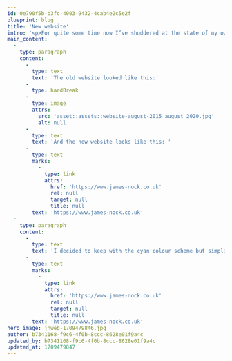 ```yaml
---
id: 0e790f5b-b3fc-4003-9432-4cab4e2c5e2f
blueprint: blog
title: 'New website'
intro: '<p>For quite some time now I’ve shuddered at the state of my own website, it’s been looking very tired for a long time now and it’s not really been fit for purpose either. I launched it on 31st August 2015 back when I was looking for clients for some freelance work and it did well for the few years I needed it. However, I’ve not wanted to take on any new clients for quite some time now as I’m just too busy. It was time to get something put together that serves as less of an advertisement and more of an ‘about me’. So I did.</p>'
main_content:
  -
    type: paragraph
    content:
      -
        type: text
        text: 'The old website looked like this:'
      -
        type: hardBreak
      -
        type: image
        attrs:
          src: 'asset::assets::website-august-2015_august_2020.jpg'
          alt: null
      -
        type: text
        text: 'And the new website looks like this: '
      -
        type: text
        marks:
          -
            type: link
            attrs:
              href: 'https://www.james-nock.co.uk'
              rel: null
              target: null
              title: null
        text: 'https://www.james-nock.co.uk'
  -
    type: paragraph
    content:
      -
        type: text
        text: 'I decided to keep with the cyan colour scheme but simplify and modernise a little. I’m not a designer but I think my new website looks a lot more modern, check it out at: '
      -
        type: text
        marks:
          -
            type: link
            attrs:
              href: 'https://www.james-nock.co.uk'
              rel: null
              target: null
              title: null
        text: 'https://www.james-nock.co.uk'
hero_image: jnweb-1709479846.jpg
author: b7341168-f9c6-4f0b-8ccc-8628e01f9a4c
updated_by: b7341168-f9c6-4f0b-8ccc-8628e01f9a4c
updated_at: 1709479847
---
```

